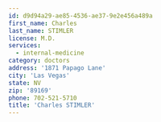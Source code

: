 ```yaml
---
id: d9d94a29-ae85-4536-ae37-9e2e456a489a
first_name: Charles
last_name: STIMLER
license: M.D.
services:
  - internal-medicine
category: doctors
address: '1871 Papago Lane'
city: 'Las Vegas'
state: NV
zip: '89169'
phone: 702-521-5710
title: 'Charles STIMLER'
---
```

